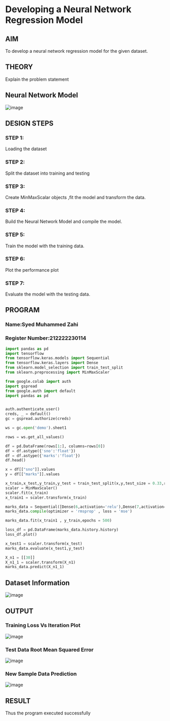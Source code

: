 # Developing a Neural Network Regression Model

## AIM

To develop a neural network regression model for the given dataset.

## THEORY

Explain the problem statement

## Neural Network Model

![image](https://github.com/user-attachments/assets/03dec31b-7747-426b-9539-b428e717f7d1)

## DESIGN STEPS

### STEP 1:

Loading the dataset

### STEP 2:

Split the dataset into training and testing

### STEP 3:

Create MinMaxScalar objects ,fit the model and transform the data.

### STEP 4:

Build the Neural Network Model and compile the model.

### STEP 5:

Train the model with the training data.

### STEP 6:

Plot the performance plot

### STEP 7:

Evaluate the model with the testing data.

## PROGRAM
### Name:Syed Muhammed Zahi
### Register Number:212222230114
```python
import pandas as pd
import tensorflow
from tensorflow.keras.models import Sequential
from tensorflow.keras.layers import Dense
from sklearn.model_selection import train_test_split
from sklearn.preprocessing import MinMaxScaler
```
```python
from google.colab import auth
import gspread
from google.auth import default
import pandas as pd


auth.authenticate_user()
creds, _ = default()
gc = gspread.authorize(creds)

ws = gc.open('demo').sheet1

rows = ws.get_all_values()
```
```python
df = pd.DataFrame(rows[1:], columns=rows[0])
df = df.astype({'sno':'float'})
df = df.astype({'marks':'float'})
df.head()

x = df[["sno"]].values
y = df[["marks"]].values
```
```python
x_train,x_test,y_train,y_test = train_test_split(x,y,test_size = 0.33,random_state = 33)
scaler = MinMaxScaler()
scaler.fit(x_train)
x_train1 = scaler.transform(x_train)
```
```python
marks_data = Sequential([Dense(6,activation='relu'),Dense(7,activation='relu'),Dense(1)])
marks_data.compile(optimizer = 'rmsprop' , loss = 'mse')

marks_data.fit(x_train1 , y_train,epochs = 500)

loss_df = pd.DataFrame(marks_data.history.history)
loss_df.plot()

x_test1 = scaler.transform(x_test)
marks_data.evaluate(x_test1,y_test)

X_n1 = [[30]]
X_n1_1 = scaler.transform(X_n1)
marks_data.predict(X_n1_1)
```
## Dataset Information

![image](https://github.com/user-attachments/assets/ad9acfb8-200d-4a78-853a-529030f36801)

## OUTPUT

### Training Loss Vs Iteration Plot

![image](https://github.com/user-attachments/assets/26edce82-9348-440f-bcb3-28a13e2e9ef0)

### Test Data Root Mean Squared Error

![image](https://github.com/user-attachments/assets/9f59482f-97c3-4e58-8b02-e35d98af5573)

### New Sample Data Prediction

![image](https://github.com/user-attachments/assets/a140fe42-79cc-41d9-9831-0e3e1b066d92)

## RESULT
Thus the program executed successfully
